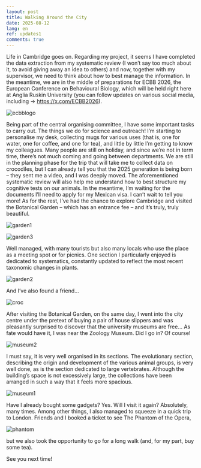 ```yaml
---
layout: post
title: Walking Around the City
date: 2025-08-12
lang: en
ref: updates1
comments: true
---
```


Life in Cambridge goes on. Regarding my project, it seems I have completed the data extraction from my systematic review (I won’t say too much about it, to avoid giving away an idea to others) and now, together with my supervisor, we need to think about how to best manage the information. In the meantime, we are in the middle of preparations for ECBB 2026, the European Conference on Behavioural Biology, which will be held right here at Anglia Ruskin University (you can follow updates on various social media, including → https://x.com/ECBB2026). 

![ecbblogo](/assets/images/posts/updates1/ecbb.png)

Being part of the central organising committee, I have some important tasks to carry out. The things we do for science and outreach!
I’m starting to personalise my desk, collecting mugs for various uses (that is, one for water, one for coffee, and one for tea), and little by little I’m getting to know my colleagues. Many people are still on holiday, and since we’re not in term time, there’s not much coming and going between departments.
We are still in the planning phase for the trip that will take me to collect data on crocodiles, but I can already tell you that the 2025 generation is being born – they sent me a video, and I was deeply moved. The aforementioned systematic review will also help me understand how to best structure my cognitive tests on our animals. In the meantime, I’m waiting for the documents I’ll need to apply for my Mexican visa.
I can’t wait to tell you more!
As for the rest, I’ve had the chance to explore Cambridge and visited the Botanical Garden – which has an entrance fee – and it’s truly, truly beautiful. 

![garden1](/assets/images/posts/updates1/garden1.jpeg)

![garden3](/assets/images/posts/updates1/garden3.jpeg)

Well managed, with many tourists but also many locals who use the place as a meeting spot or for picnics. One section I particularly enjoyed is dedicated to systematics, constantly updated to reflect the most recent taxonomic changes in plants.

![garden2](/assets/images/posts/updates1/garden2.jpeg)

And I’ve also found a friend…

![croc](/assets/images/posts/updates1/croc.jpeg)

After visiting the Botanical Garden, on the same day, I went into the city centre under the pretext of buying a pair of house slippers and was pleasantly surprised to discover that the university museums are free… As fate would have it, I was near the Zoology Museum. Did I go in? Of course!

![museum2](/assets/images/posts/updates1/museum2.jpeg)

I must say, it is very well organised in its sections. The evolutionary section, describing the origin and development of the various animal groups, is very well done, as is the section dedicated to large vertebrates. Although the building’s space is not excessively large, the collections have been arranged in such a way that it feels more spacious. 

![museum1](/assets/images/posts/updates1/museum1.jpeg)

Have I already bought some gadgets? Yes. Will I visit it again? Absolutely, many times.
Among other things, I also managed to squeeze in a quick trip to London. Friends and I booked a ticket to see The Phantom of the Opera, 

![phantom](/assets/images/posts/updates1/phantom.jpeg)

but we also took the opportunity to go for a long walk (and, for my part, buy some tea).

See you next time!

